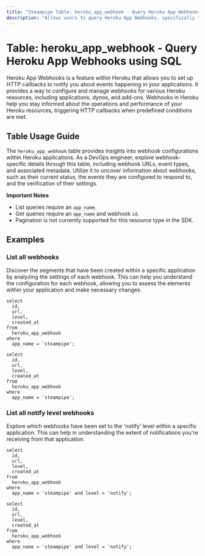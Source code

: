 ```yaml
---
title: "Steampipe Table: heroku_app_webhook - Query Heroku App Webhooks using SQL"
description: "Allows users to query Heroku App Webhooks, specifically the current webhook configuration details for Heroku applications, providing insights into webhook settings and potential anomalies."
---
```


# Table: heroku_app_webhook - Query Heroku App Webhooks using SQL

Heroku App Webhooks is a feature within Heroku that allows you to set up HTTP callbacks to notify you about events happening in your applications. It provides a way to configure and manage webhooks for various Heroku resources, including applications, dynos, and add-ons. Webhooks in Heroku help you stay informed about the operations and performance of your Heroku resources, triggering HTTP callbacks when predefined conditions are met.

## Table Usage Guide

The `heroku_app_webhook` table provides insights into webhook configurations within Heroku applications. As a DevOps engineer, explore webhook-specific details through this table, including webhook URLs, event types, and associated metadata. Utilize it to uncover information about webhooks, such as their current status, the events they are configured to respond to, and the verification of their settings.

**Important Notes**
- List queries require an `app_name`.
- Get queries require an `app_name` and webhook `id`.
- Pagination is not currently supported for this resource type in the SDK.

## Examples

### List all webhooks
Discover the segments that have been created within a specific application by analyzing the settings of each webhook. This can help you understand the configuration for each webhook, allowing you to assess the elements within your application and make necessary changes.

```sql+postgres
select
  id,
  url,
  level,
  created_at
from
  heroku_app_webhook
where
  app_name = 'steampipe';
```

```sql+sqlite
select
  id,
  url,
  level,
  created_at
from
  heroku_app_webhook
where
  app_name = 'steampipe';
```

### List all notify level webhooks
Explore which webhooks have been set to the 'notify' level within a specific application. This can help in understanding the extent of notifications you're receiving from that application.

```sql+postgres
select
  id,
  url,
  level,
  created_at
from
  heroku_app_webhook
where
  app_name = 'steampipe' and level = 'notify';
```

```sql+sqlite
select
  id,
  url,
  level,
  created_at
from
  heroku_app_webhook
where
  app_name = 'steampipe' and level = 'notify';
```